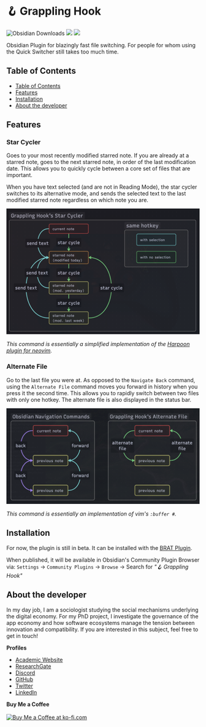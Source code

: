 # 🪝 Grappling Hook

![Obsidian Downloads](https://img.shields.io/badge/dynamic/json?logo=obsidian&color=%23483699&label=downloads&query=%24%5B%22grappling-hook%22%5D.downloads&url=https%3A%2F%2Fraw.githubusercontent.com%2Fobsidianmd%2Fobsidian-releases%2Fmaster%2Fcommunity-plugin-stats.json&style=plastic) ![](https://img.shields.io/github/v/release/chrisgrieser/grappling-hook?label=Latest%20Release&style=plastic) [![](https://img.shields.io/badge/changelog-click%20here-FFE800?style=plastic)](Changelog.md)

Obsidian Plugin for blazingly fast file switching. For people for whom using the Quick Switcher still takes too much time.

## Table of Contents

<!--toc:start-->
- [Table of Contents](#table-of-contents)
- [Features](#features)
- [Installation](#installation)
- [About the developer](#about-the-developer)
<!--toc:end-->

## Features

### Star Cycler
Goes to your most recently modified starred note. If you are already at a starred note, goes to the next starred note, in order of the last modification date. This allows you to quickly cycle between a core set of files that are important. 

When you have text selected (and are not in Reading Mode), the star cycler switches to its alternative mode, and sends the selected text to the last modified starred note regardless on which note you are.

![illustration star cycler](./illustration/star-cycler.png)

*This command is essentially a simplified implementation of the [Harpoon plugin for neovim](https://github.com/ThePrimeagen/harpoon).*

### Alternate File
Go to the last file you were at. As opposed to the `Navigate Back` command, using the `Alternate File` command moves you forward in history when you press it the second time. This allows you to rapidly switch between two files with only one hotkey. The alternate file is also displayed in the status bar.

![illustration alt-file](./illustration/alt-file.png)

*This command is essentially an implementation of vim's `:buffer #`.*

## Installation
For now, the plugin is still in beta. It can be installed with the [BRAT Plugin](https://github.com/TfTHacker/obsidian42-brat).

When published, it will be available in Obsidian's Community Plugin Browser via: `Settings` → `Community Plugins` → `Browse` → Search for *"🪝 Grappling Hook"*

<!-- vale Google.FirstPerson = NO --> <!-- vale Microsoft.FirstPerson = NO -->
## About the developer
In my day job, I am a sociologist studying the social mechanisms underlying the digital economy. For my PhD project, I investigate the governance of the app economy and how software ecosystems manage the tension between innovation and compatibility. If you are interested in this subject, feel free to get in touch!

__Profiles__  
- [Academic Website](https://chris-grieser.de/)
- [ResearchGate](https://www.researchgate.net/profile/Christopher-Grieser)
- [Discord](https://discordapp.com/users/462774483044794368/)
- [GitHub](https://github.com/chrisgrieser/)
- [Twitter](https://twitter.com/pseudo_meta)
- [LinkedIn](https://www.linkedin.com/in/christopher-grieser-ba693b17a/)

__Buy Me a Coffee__  
<br>
<a href='https://ko-fi.com/Y8Y86SQ91' target='_blank'><img height='36' style='border:0px;height:36px;' src='https://cdn.ko-fi.com/cdn/kofi1.png?v=3' border='0' alt='Buy Me a Coffee at ko-fi.com' /></a>
